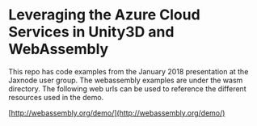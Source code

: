 # Leveraging the Azure Cloud Services in Unity3D and WebAssembly

This repo has code examples from the January 2018 presentation at the Jaxnode user group. The webassembly examples are under the wasm directory. The following web urls can be used to reference the different resources used in the demo.

[http://webassembly.org/demo/](http://webassembly.org/demo/)